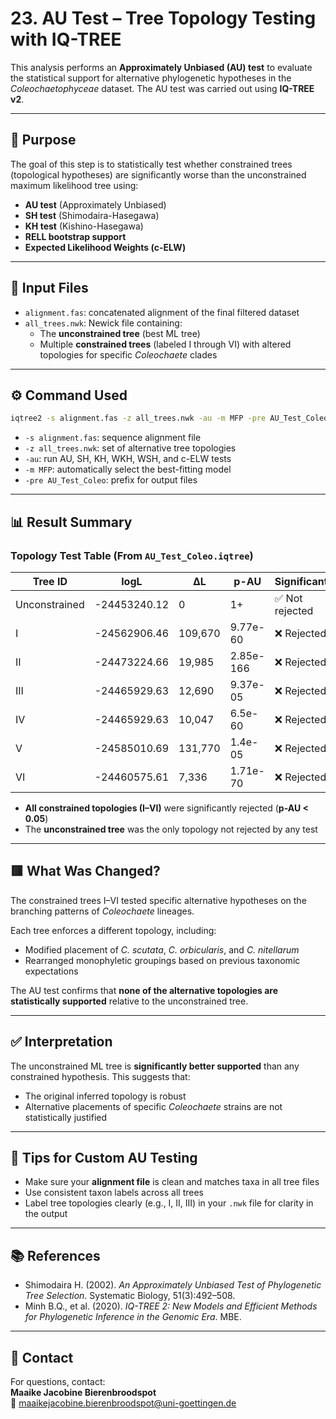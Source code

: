 # 23. AU Test – Tree Topology Testing with IQ-TREE

This analysis performs an **Approximately Unbiased (AU) test** to evaluate the statistical support for alternative phylogenetic hypotheses in the *Coleochaetophyceae* dataset. The AU test was carried out using **IQ-TREE v2**.

---

## 🧬 Purpose

The goal of this step is to statistically test whether constrained trees (topological hypotheses) are significantly worse than the unconstrained maximum likelihood tree using:

- **AU test** (Approximately Unbiased)
- **SH test** (Shimodaira-Hasegawa)
- **KH test** (Kishino-Hasegawa)
- **RELL bootstrap support**
- **Expected Likelihood Weights (c-ELW)**

---

## 📁 Input Files

- `alignment.fas`: concatenated alignment of the final filtered dataset
- `all_trees.nwk`: Newick file containing:
  - The **unconstrained tree** (best ML tree)
  - Multiple **constrained trees** (labeled I through VI) with altered topologies for specific *Coleochaete* clades

---

## ⚙️ Command Used

```bash
iqtree2 -s alignment.fas -z all_trees.nwk -au -m MFP -pre AU_Test_Coleo
```

- `-s alignment.fas`: sequence alignment file
- `-z all_trees.nwk`: set of alternative tree topologies
- `-au`: run AU, SH, KH, WKH, WSH, and c-ELW tests
- `-m MFP`: automatically select the best-fitting model
- `-pre AU_Test_Coleo`: prefix for output files

---

## 📊 Result Summary

### Topology Test Table (From `AU_Test_Coleo.iqtree`)

| Tree ID      | logL          | ΔL       | p-AU         | Significant? |
|--------------|---------------|----------|--------------|--------------|
| Unconstrained| -24453240.12  | 0        | 1+           | ✅ Not rejected |
| I            | -24562906.46  | 109,670  | 9.77e-60     | ❌ Rejected |
| II           | -24473224.66  | 19,985   | 2.85e-166    | ❌ Rejected |
| III          | -24465929.63  | 12,690   | 9.37e-05     | ❌ Rejected |
| IV           | -24465929.63  | 10,047   | 6.5e-60      | ❌ Rejected |
| V            | -24585010.69  | 131,770  | 1.4e-05      | ❌ Rejected |
| VI           | -24460575.61  | 7,336    | 1.71e-70     | ❌ Rejected |

- **All constrained topologies (I–VI)** were significantly rejected (**p-AU < 0.05**)
- The **unconstrained tree** was the only topology not rejected by any test

---

## 🟥 What Was Changed?

The constrained trees I–VI tested specific alternative hypotheses on the branching patterns of *Coleochaete* lineages.

Each tree enforces a different topology, including:
- Modified placement of *C. scutata*, *C. orbicularis*, and *C. nitellarum*
- Rearranged monophyletic groupings based on previous taxonomic expectations

The AU test confirms that **none of the alternative topologies are statistically supported** relative to the unconstrained tree.

---

## ✅ Interpretation

The unconstrained ML tree is **significantly better supported** than any constrained hypothesis. This suggests that:
- The original inferred topology is robust
- Alternative placements of specific *Coleochaete* strains are not statistically justified

---

## 🧠 Tips for Custom AU Testing

- Make sure your **alignment file** is clean and matches taxa in all tree files
- Use consistent taxon labels across all trees
- Label tree topologies clearly (e.g., I, II, III) in your `.nwk` file for clarity in the output

---

## 📚 References

- Shimodaira H. (2002). *An Approximately Unbiased Test of Phylogenetic Tree Selection*. Systematic Biology, 51(3):492–508.
- Minh B.Q., et al. (2020). *IQ-TREE 2: New Models and Efficient Methods for Phylogenetic Inference in the Genomic Era*. MBE.

---

## 📧 Contact

For questions, contact:  
**Maaike Jacobine Bierenbroodspot**  
📧 maaikejacobine.bierenbroodspot@uni-goettingen.de
